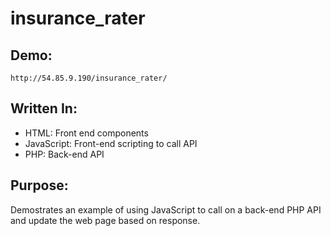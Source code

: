 # insurance_rater

## Demo:
`http://54.85.9.190/insurance_rater/`

## Written In:
 - HTML: Front end components
 - JavaScript: Front-end scripting to call API
 - PHP: Back-end API

 ## Purpose:
Demostrates an example of using JavaScript to call on a back-end PHP API and update the web page based on response.